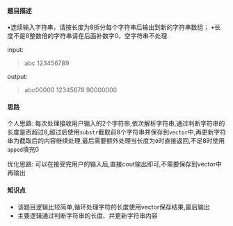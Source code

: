 #### 题目描述 ####

•连续输入字符串，请按长度为8拆分每个字符串后输出到新的字符串数组； 
•长度不是8整数倍的字符串请在后面补数字0，空字符串不处理. 

input:
> abc
> 123456789

output:
> abc00000
> 12345678
> 90000000

#### 思路 ####

个人思路: 每次处理接收用户输入的2个字符串,依次解析字符串,通过判断字符串的长度是否超过8,超过后使用`substr`截取前8个字符串并保存到`vector`中,再更新字符串为截取后的内容继续处理,最后需要额外处理当长度为`0`时直接返回,不足8时使用`apped`填充0

优化思路: 可以在接受完用户的输入后,直接cout输出即可,不需要保存到vector中再输出

#### 知识点 ####

- 该题目逻辑比较简单,循环处理字符的长度使用vector保存结果,最后输出
- 主要逻辑通过判断字符串的长度、并更新字符串内容
